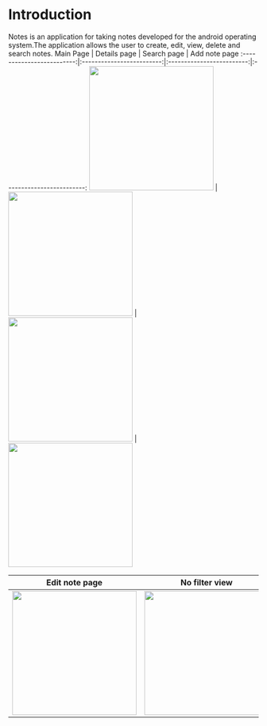 # Introduction

Notes is an application for taking notes developed for the android operating system.The application allows the user to create, edit, view, delete and search notes.
Main Page             |  Details page | Search page | Add note page
:-------------------------:|:-------------------------:|:-------------------------:|:-------------------------:
<img src="https://i.ibb.co/ZMJ0Nj6/1.png" width="250"/>  |  <img src="https://i.ibb.co/YjbgbWZ/2.png" width="250"/> |  <img src="https://i.ibb.co/khZ7fMH/3.png" width="250"/> |  <img src="https://i.ibb.co/vH3qXMR/4.png" width="250"/>

Edit note page           | No filter view | High to Low view | Low to high view
:-------------------------:|:-------------------------:|:-------------------------:|:-------------------------:
<img src="https://i.ibb.co/CKYHKVC/5.png" width="250"/>  |  <img src="https://i.ibb.co/DKc3tyG/6.png" width="250"/> |  <img src="https://i.ibb.co/mX3hFrx/7.png" width="250"/> |  <img src="https://i.ibb.co/7bw4ZmR/8.png" width="250"/>


